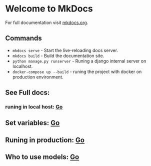 # Welcome to MkDocs

For full documentation visit [mkdocs.org](https://www.mkdocs.org).

## Commands

* `mkdocs serve` - Start the live-reloading docs server.
* `mkdocs build` - Build the documentation site.
* `python manage.py runserver` - Runing a django internal server on localhost.
* `docker-compose up --build` - runing the project with docker on production environment.

## See Full docs:
### runing in local host: [Go](localhost.md#start-server-in-localhost)
## Set variables: [Go](set-variables.md/#set-variables)
## Runing in production: [Go](production.md)
## Who to use models: [Go](how-to-use/1-movie.md)
